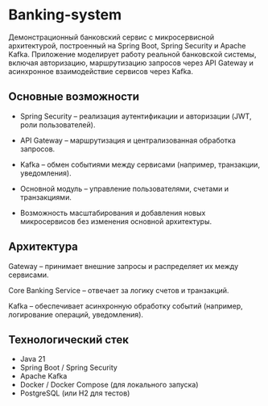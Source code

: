 # Banking-system
Демонстрационный банковский сервис с микросервисной архитектурой, построенный на Spring Boot, Spring Security и Apache Kafka. Приложение моделирует работу реальной банковской системы, включая авторизацию, маршрутизацию запросов через API Gateway и асинхронное взаимодействие сервисов через Kafka.

## Основные возможности 

* Spring Security – реализация аутентификации и авторизации (JWT, роли пользователей).

* API Gateway – маршрутизация и централизованная обработка запросов.

* Kafka – обмен событиями между сервисами (например, транзакции, уведомления).

* Основной модуль – управление пользователями, счетами и транзакциями.

* Возможность масштабирования и добавления новых микросервисов без изменения основной архитектуры.

## Архитектура

Gateway – принимает внешние запросы и распределяет их между сервисами.

Core Banking Service – отвечает за логику счетов и транзакций.

Kafka – обеспечивает асинхронную обработку событий (например, логирование операций, уведомления).

## Технологический стек

* Java 21
* Spring Boot / Spring Security
* Apache Kafka
* Docker / Docker Compose (для локального запуска)
* PostgreSQL (или H2 для тестов)
